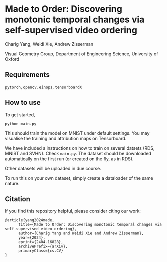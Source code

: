 # Made to Order: Discovering monotonic temporal changes via self-supervised video ordering

Charig Yang, Weidi Xie, Andrew Zisserman

Visual Geometry Group, Department of Engineering Science, University of Oxford

## Requirements
```pytorch```,
```opencv```,
```einops```,
```tensorboardX```


## How to use 

To get started, 
```
python main.py
```

This should train the model on MNIST under default settings. You may visualise the training and attribution maps on Tensorboard.

We have included a instructions on how to train on several datsets (RDS, MNIST and SVHN). Check `main.py`. The dataset should be downloaded automatically on the first run (or created on the fly, as in RDS). 

Other datasets will be uploaded in due course.

To run this on your own dataset, simply create a dataloader of the same nature.

## Citation
If you find this repository helpful, please consider citing our work:
```
@article{yang2024made,
      title={Made to Order: Discovering monotonic temporal changes via self-supervised video ordering}, 
      author={Charig Yang and Weidi Xie and Andrew Zisserman},
      year={2024},
      eprint={2404.16828},
      archivePrefix={arXiv},
      primaryClass={cs.CV}
}
```



 

 

